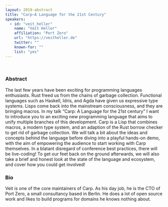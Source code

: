 ```yaml
---
layout: 2019-abstract
title: "Carp—A Language for the 21st Century"
speakers:
  - id: "veit_heller"
    name: "Veit Heller"
    affiliation: "Port Zero"
    url: "https://veitheller.de"
    twitter: ""
    known-for: ""
    list: "yes"
---
```


<br/>

### Abstract

The last few years have been exciting for programming languages enthusiasts. Rust freed us from the chains of garbage collection. Functional languages such as Haskell, Idris, and Agda have given us expressive type systems. Lisps come back into the mainstream consciousness, and they are bringing macros. In my talk “Carp: A Language for the 21st century” I want to introduce you to an exciting new programming language that aims to unify multiple branches of this development. Carp is a Lisp that combines macros, a modern type system, and an adaption of the Rust borrow checker to get rid of garbage collection. We will talk a bit about the ideas and concepts behind the language before diving into a playful hands-on demo, with the aim of empowering the audience to start working with Carp themselves. In a blatant disregard of conference best practices, there will be live-coding! To get our feet back on the ground afterwards, we will also take a brief and honest look at the state of the language and ecosystem, and cover how you could get involved!

### Bio

Veit is one of the core maintainers of Carp. As his day job, he is the CTO of Port Zero, a small consultancy based in Berlin. He does a lot of open source work and likes to build programs for domains he knows nothing about.

